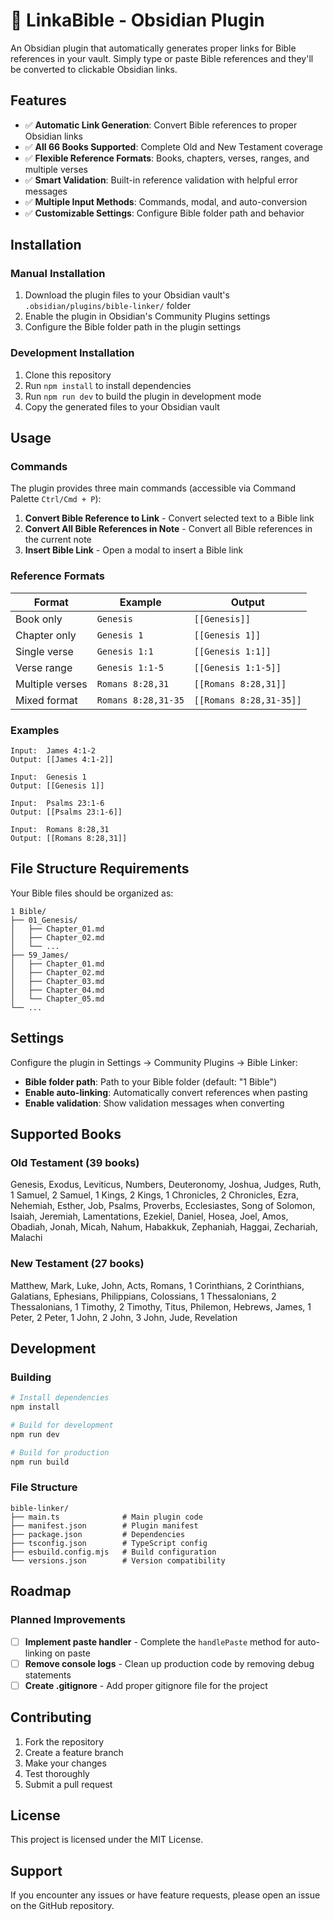 # 📖 LinkaBible - Obsidian Plugin

An Obsidian plugin that automatically generates proper links for Bible references in your vault. Simply type or paste Bible references and they'll be converted to clickable Obsidian links.

## Features

- ✅ **Automatic Link Generation**: Convert Bible references to proper Obsidian links
- ✅ **All 66 Books Supported**: Complete Old and New Testament coverage
- ✅ **Flexible Reference Formats**: Books, chapters, verses, ranges, and multiple verses
- ✅ **Smart Validation**: Built-in reference validation with helpful error messages
- ✅ **Multiple Input Methods**: Commands, modal, and auto-conversion
- ✅ **Customizable Settings**: Configure Bible folder path and behavior

## Installation

### Manual Installation

1. Download the plugin files to your Obsidian vault's `.obsidian/plugins/bible-linker/` folder
2. Enable the plugin in Obsidian's Community Plugins settings
3. Configure the Bible folder path in the plugin settings

### Development Installation

1. Clone this repository
2. Run `npm install` to install dependencies
3. Run `npm run dev` to build the plugin in development mode
4. Copy the generated files to your Obsidian vault

## Usage

### Commands

The plugin provides three main commands (accessible via Command Palette `Ctrl/Cmd + P`):

1. **Convert Bible Reference to Link** - Convert selected text to a Bible link
2. **Convert All Bible References in Note** - Convert all Bible references in the current note
3. **Insert Bible Link** - Open a modal to insert a Bible link

### Reference Formats

| Format | Example | Output |
|--------|---------|--------|
| Book only | `Genesis` | `[[Genesis]]` |
| Chapter only | `Genesis 1` | `[[Genesis 1]]` |
| Single verse | `Genesis 1:1` | `[[Genesis 1:1]]` |
| Verse range | `Genesis 1:1-5` | `[[Genesis 1:1-5]]` |
| Multiple verses | `Romans 8:28,31` | `[[Romans 8:28,31]]` |
| Mixed format | `Romans 8:28,31-35` | `[[Romans 8:28,31-35]]` |

### Examples

```
Input:  James 4:1-2
Output: [[James 4:1-2]]

Input:  Genesis 1
Output: [[Genesis 1]]

Input:  Psalms 23:1-6
Output: [[Psalms 23:1-6]]

Input:  Romans 8:28,31
Output: [[Romans 8:28,31]]
```

## File Structure Requirements

Your Bible files should be organized as:

```
1 Bible/
├── 01_Genesis/
│   ├── Chapter_01.md
│   ├── Chapter_02.md
│   └── ...
├── 59_James/
│   ├── Chapter_01.md
│   ├── Chapter_02.md
│   ├── Chapter_03.md
│   ├── Chapter_04.md
│   └── Chapter_05.md
└── ...
```

## Settings

Configure the plugin in Settings → Community Plugins → Bible Linker:

- **Bible folder path**: Path to your Bible folder (default: "1 Bible")
- **Enable auto-linking**: Automatically convert references when pasting
- **Enable validation**: Show validation messages when converting

## Supported Books

### Old Testament (39 books)
Genesis, Exodus, Leviticus, Numbers, Deuteronomy, Joshua, Judges, Ruth, 1 Samuel, 2 Samuel, 1 Kings, 2 Kings, 1 Chronicles, 2 Chronicles, Ezra, Nehemiah, Esther, Job, Psalms, Proverbs, Ecclesiastes, Song of Solomon, Isaiah, Jeremiah, Lamentations, Ezekiel, Daniel, Hosea, Joel, Amos, Obadiah, Jonah, Micah, Nahum, Habakkuk, Zephaniah, Haggai, Zechariah, Malachi

### New Testament (27 books)
Matthew, Mark, Luke, John, Acts, Romans, 1 Corinthians, 2 Corinthians, Galatians, Ephesians, Philippians, Colossians, 1 Thessalonians, 2 Thessalonians, 1 Timothy, 2 Timothy, Titus, Philemon, Hebrews, James, 1 Peter, 2 Peter, 1 John, 2 John, 3 John, Jude, Revelation

## Development

### Building

```bash
# Install dependencies
npm install

# Build for development
npm run dev

# Build for production
npm run build
```

### File Structure

```
bible-linker/
├── main.ts              # Main plugin code
├── manifest.json        # Plugin manifest
├── package.json         # Dependencies
├── tsconfig.json        # TypeScript config
├── esbuild.config.mjs   # Build configuration
└── versions.json        # Version compatibility
```

## Roadmap

### Planned Improvements

- [ ] **Implement paste handler** - Complete the `handlePaste` method for auto-linking on paste
- [ ] **Remove console logs** - Clean up production code by removing debug statements
- [ ] **Create .gitignore** - Add proper gitignore file for the project

## Contributing

1. Fork the repository
2. Create a feature branch
3. Make your changes
4. Test thoroughly
5. Submit a pull request

## License

This project is licensed under the MIT License.

## Support

If you encounter any issues or have feature requests, please open an issue on the GitHub repository.
